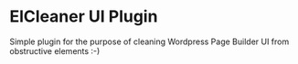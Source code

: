# ElCleaner UI Plugin
Simple plugin for the purpose of cleaning Wordpress Page Builder UI from obstructive elements :-)
